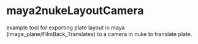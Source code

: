 maya2nukeLayoutCamera
=====================

example tool for exporting plate layout in maya (image_plane/FilmBack_Translates) to a camera in nuke to translate plate.
